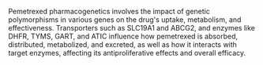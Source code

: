 Pemetrexed pharmacogenetics involves the impact of genetic polymorphisms in various genes on the drug's uptake, metabolism, and effectiveness. Transporters such as SLC19A1 and ABCG2, and enzymes like DHFR, TYMS, GART, and ATIC influence how pemetrexed is absorbed, distributed, metabolized, and excreted, as well as how it interacts with target enzymes, affecting its antiproliferative effects and overall efficacy.
